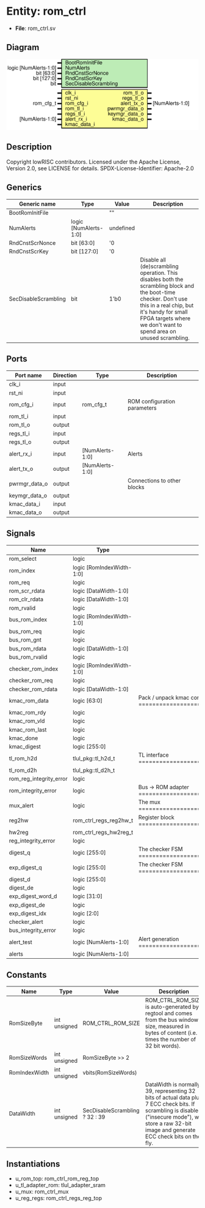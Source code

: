# Entity: rom_ctrl

- **File**: rom_ctrl.sv
## Diagram

![Diagram](rom_ctrl.svg "Diagram")
## Description

 Copyright lowRISC contributors.
 Licensed under the Apache License, Version 2.0, see LICENSE for details.
 SPDX-License-Identifier: Apache-2.0

## Generics

| Generic name         | Type                  | Value     | Description                                                                                                                                                                                                                               |
| -------------------- | --------------------- | --------- | ----------------------------------------------------------------------------------------------------------------------------------------------------------------------------------------------------------------------------------------- |
| BootRomInitFile      |                       | ""        |                                                                                                                                                                                                                                           |
| NumAlerts            | logic [NumAlerts-1:0] | undefined |                                                                                                                                                                                                                                           |
| RndCnstScrNonce      | bit [63:0]            | '0        |                                                                                                                                                                                                                                           |
| RndCnstScrKey        | bit [127:0]           | '0        |                                                                                                                                                                                                                                           |
| SecDisableScrambling | bit                   | 1'b0      |  Disable all (de)scrambling operation. This disables both the scrambling block and the boot-time  checker. Don't use this in a real chip, but it's handy for small FPGA targets where we don't  want to spend area on unused scrambling.  |
## Ports

| Port name     | Direction | Type            | Description                   |
| ------------- | --------- | --------------- | ----------------------------- |
| clk_i         | input     |                 |                               |
| rst_ni        | input     |                 |                               |
| rom_cfg_i     | input     | rom_cfg_t       |  ROM configuration parameters |
| rom_tl_i      | input     |                 |                               |
| rom_tl_o      | output    |                 |                               |
| regs_tl_i     | input     |                 |                               |
| regs_tl_o     | output    |                 |                               |
| alert_rx_i    | input     | [NumAlerts-1:0] |  Alerts                       |
| alert_tx_o    | output    | [NumAlerts-1:0] |                               |
| pwrmgr_data_o | output    |                 |  Connections to other blocks  |
| keymgr_data_o | output    |                 |                               |
| kmac_data_i   | input     |                 |                               |
| kmac_data_o   | output    |                 |                               |
## Signals

| Name                    | Type                      | Description                                                                   |
| ----------------------- | ------------------------- | ----------------------------------------------------------------------------- |
| rom_select              | logic                     |                                                                               |
| rom_index               | logic [RomIndexWidth-1:0] |                                                                               |
| rom_req                 | logic                     |                                                                               |
| rom_scr_rdata           | logic [DataWidth-1:0]     |                                                                               |
| rom_clr_rdata           | logic [DataWidth-1:0]     |                                                                               |
| rom_rvalid              | logic                     |                                                                               |
| bus_rom_index           | logic [RomIndexWidth-1:0] |                                                                               |
| bus_rom_req             | logic                     |                                                                               |
| bus_rom_gnt             | logic                     |                                                                               |
| bus_rom_rdata           | logic [DataWidth-1:0]     |                                                                               |
| bus_rom_rvalid          | logic                     |                                                                               |
| checker_rom_index       | logic [RomIndexWidth-1:0] |                                                                               |
| checker_rom_req         | logic                     |                                                                               |
| checker_rom_rdata       | logic [DataWidth-1:0]     |                                                                               |
| kmac_rom_data           | logic [63:0]              |  Pack / unpack kmac connection data ========================================  |
| kmac_rom_rdy            | logic                     |                                                                               |
| kmac_rom_vld            | logic                     |                                                                               |
| kmac_rom_last           | logic                     |                                                                               |
| kmac_done               | logic                     |                                                                               |
| kmac_digest             | logic [255:0]             |                                                                               |
| tl_rom_h2d              | tlul_pkg::tl_h2d_t        |  TL interface ==============================================================  |
| tl_rom_d2h              | tlul_pkg::tl_d2h_t        |                                                                               |
| rom_reg_integrity_error | logic                     |                                                                               |
| rom_integrity_error     | logic                     |  Bus -> ROM adapter ========================================================  |
| mux_alert               | logic                     |  The mux ===================================================================  |
| reg2hw                  | rom_ctrl_regs_reg2hw_t    |  Register block ============================================================  |
| hw2reg                  | rom_ctrl_regs_hw2reg_t    |                                                                               |
| reg_integrity_error     | logic                     |                                                                               |
| digest_q                | logic [255:0]             |  The checker FSM ===========================================================  |
| exp_digest_q            | logic [255:0]             |  The checker FSM ===========================================================  |
| digest_d                | logic [255:0]             |                                                                               |
| digest_de               | logic                     |                                                                               |
| exp_digest_word_d       | logic [31:0]              |                                                                               |
| exp_digest_de           | logic                     |                                                                               |
| exp_digest_idx          | logic [2:0]               |                                                                               |
| checker_alert           | logic                     |                                                                               |
| bus_integrity_error     | logic                     |                                                                               |
| alert_test              | logic [NumAlerts-1:0]     |  Alert generation ==========================================================  |
| alerts                  | logic [NumAlerts-1:0]     |                                                                               |
## Constants

| Name          | Type         | Value                          | Description                                                                                                                                                                                               |
| ------------- | ------------ | ------------------------------ | --------------------------------------------------------------------------------------------------------------------------------------------------------------------------------------------------------- |
| RomSizeByte   | int unsigned | ROM_CTRL_ROM_SIZE              |  ROM_CTRL_ROM_SIZE is auto-generated by regtool and comes from the bus window size, measured in  bytes of content (i.e. 4 times the number of 32 bit words).                                              |
| RomSizeWords  | int unsigned | RomSizeByte >> 2               |                                                                                                                                                                                                           |
| RomIndexWidth | int unsigned | vbits(RomSizeWords)            |                                                                                                                                                                                                           |
| DataWidth     | int unsigned | SecDisableScrambling ? 32 : 39 |  DataWidth is normally 39, representing 32 bits of actual data plus 7 ECC check bits. If  scrambling is disabled ("insecure mode"), we store a raw 32-bit image and generate ECC check  bits on the fly.  |
## Instantiations

- u_rom_top: rom_ctrl_rom_reg_top
- u_tl_adapter_rom: tlul_adapter_sram
- u_mux: rom_ctrl_mux
- u_reg_regs: rom_ctrl_regs_reg_top
